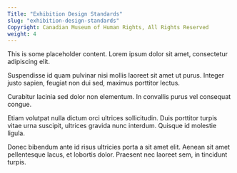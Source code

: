 ```yaml
---
Title: "Exhibition Design Standards"
slug: "exhibition-design-standards"
Copyright: Canadian Museum of Human Rights, All Rights Reserved
weight: 4
---
```

This is some placeholder content. Lorem ipsum dolor sit amet, consectetur adipiscing elit.

Suspendisse id quam pulvinar nisi mollis laoreet sit amet ut purus. Integer justo sapien, feugiat non dui sed, maximus porttitor lectus.

Curabitur lacinia sed dolor non elementum. In convallis purus vel consequat congue.

Etiam volutpat nulla dictum orci ultrices sollicitudin. Duis porttitor turpis vitae urna suscipit, ultrices gravida nunc interdum. Quisque id molestie ligula.

Donec bibendum ante id risus ultricies porta a sit amet elit. Aenean sit amet pellentesque lacus, et lobortis dolor. Praesent nec laoreet sem, in tincidunt turpis.
